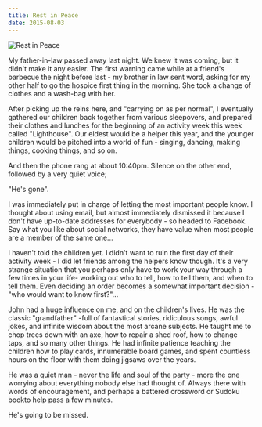 ```yaml
---
title: Rest in Peace
date: 2015-08-03
---
```


![Rest in Peace](https://source.unsplash.com/qTpc0Vj4YoE/1600x900)

My father-in-law passed away last night. We knew it was coming, but it didn't make it any easier. The first warning came while at a friend's barbecue the night before last - my brother in law sent word, asking for my other half to go the hospice first thing in the morning. She took a change of clothes and a wash-bag with her.

After picking up the reins here, and "carrying on as per normal", I eventually gathered our children back together from various sleepovers, and prepared their clothes and lunches for the beginning of an activity week this week called "Lighthouse". Our eldest would be a helper this year, and the younger children would be pitched into a world of fun - singing, dancing, making things, cooking things, and so on.

And then the phone rang at about 10:40pm. Silence on the other end, followed by a very quiet voice;

"He's gone".

I was immediately put in charge of letting the most important people know. I thought about using email, but almost immediately dismissed it because I don't have up-to-date addresses for everybody - so headed to Facebook. Say what you like about social networks, they have value when most people are a member of the same one...

I haven't told the children yet. I didn't want to ruin the first day of their activity week - I did let friends among the helpers know though. It's a very strange situation that you perhaps only have to work your way through a few times in your life- working out who to tell, how to tell them, and when to tell them. Even deciding an order becomes a somewhat important decision - "who would want to know first?"...

John had a huge influence on me, and on the children's lives. He was the classic "grandfather" -full of fantastical stories, ridiculous songs, awful jokes, and infinite wisdom about the most arcane subjects. He taught me to chop trees down with an axe, how to repair a shed roof, how to change taps, and so many other things. He had infinite patience teaching the children how to play cards, innumerable board games, and spent countless hours on the floor with them doing jigsaws over the years.

He was a quiet man - never the life and soul of the party - more the one worrying about everything nobody else had thought of. Always there with words of encouragement, and perhaps a battered crossword or Sudoku bookto help pass a few minutes.

He's going to be missed.